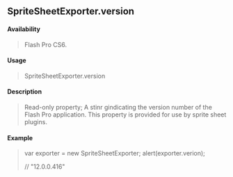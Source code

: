 ## SpriteSheetExporter.version

#### Availability

> Flash Pro CS6.

#### Usage

> SpriteSheetExporter.version

#### Description

> Read-only property; A stinr gindicating the version number of the Flash Pro application. This property is provided for use by sprite sheet plugins.

#### Example

> var exporter = new SpriteSheetExporter; alert(exporter.verion);
>
> // "12.0.0.416"

